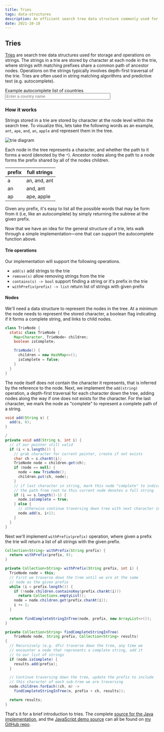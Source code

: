 ```yaml
---
title: Tries
tags: data-structures
description: An efficient search tree data structure commonly used for information retrieval like string matching and predictive text (e.g. autocomplete)
date: 2021-10-18
---
```


## Tries

[Tries](https://en.wikipedia.org/wiki/Trie) are search tree data structures used for storage and operations on strings. The strings in a trie are stored by character at each node in the trie, where strings with matching prefixes share a common path of ancestor nodes. Operations on the strings typically involves depth-first traversal of the trie. Tries are often used in string matching algorithms and predictive text (e.g. autocomplete).

<div class="bg-washed-yellow ph2 pv3">
  <div class="mb2">
    Example autocomplete list of countries
  </div>
  <div>
    <input type="text" class="f6" size="40" placeholder="Enter a country name" id="trie-input">
  </div>
  <div class="bg-white" id="trie-output">
  </div>
</div>

<script src="/static/js/trie.js"></script>


### How it works

Strings stored in a trie are stored by character at the node level within the search tree. To visualize this, lets take the following words as an example, `ant`, `ape`, `and`, `an`, `apple`  and represent them in the tree.

![trie diagram](/static/images/trie.png)


Each node in the tree represents a character, and whether the path to it forms a word (denoted by the `*`). Ancestor nodes along the path to a node forms the prefix shared by all of the nodes children. 

prefix | full strings
--- | ---
a | an, and, ant
an | and, ant
ap | ape, apple

Given any prefix, it's easy to list all the possible words that may be form from it (i.e, like an autocomplete) by simply returning the subtree at the given prefix. 

Now that we have an idea for the general structure of a trie, lets walk through a simple implementation&mdash;one that can support the autocomplete function above.

#### Trie operations

Our implementation will support the following operations.

* `add(s)` add strings to the trie
* `remove(s)` allow removing strings from the trie
* `contains(s) -> bool` support finding a string or it's prefix in the trie
* `withPrefix(prefix) -> list` return list of strings with given prefix

#### Nodes

We'll need a data structure to represent the nodes in the tree. At a minimum the node needs to represent the stored character, a boolean flag indicating if it forms a complete string, and links to child nodes. 

```java
class TrieNode {
  static class TrieNode {
    Map<Character, TrieNode> children;
    boolean isComplete;

    TrieNode() {
      children = new HashMap<>();
      isComplete = false;  
    }
  }
}
```

The node itself does not contain the character it represents, that is inferred by the reference to the node. Next, we implement the `add(string)` operation, a depth-first traversal for each character down the tree, adding nodes along the way if one does not exists for the character. For the last character, we mark the node as "complete" to represent a complete path of a string.

```java
void add(String s) {
  add(s, 0);
}

/
private void add(String s, int i) {
  // if our pointer still valid
  if (i < s.length()) {
    // grab character for current pointer, create if not exists
    char ch = s.charAt(i);
    TrieNode node = children.get(ch);
    if (node == null) {
      node = new TrieNode();
      children.put(ch, node);
    }
    // if last character in string, mark this node "complete" to indicate
    // the path from root to this current node denotes a full string
    if (i == s.length()-1) {
      node.isComplete = true;
    } else {
      // otherwise continue traversing down tree with next character in string
      node.add(s, i+1);
    }
  }
}
```

Next we'll implement `withPrefix(prefix)` operation, where given a prefix the trie will return a list of all strings with the given prefix.

```java
Collection<String> withPrefix(String prefix) {
  return withPrefix(prefix, 0);
}

private Collection<String> withPrefix(String prefix, int i) {
  TrieNode node = this;
  // First we traverse down the tree until we are at the same
  // node as the given prefix
  while (i < prefix.length()) {
    if (!node.children.containsKey(prefix.charAt(i)))
      return Collections.emptyList();
    node = node.children.get(prefix.charAt(i));
    i += 1;
  }
  
  return findCompleteStringInTree(node, prefix, new ArrayList<>());
}

private Collection<String> findCompleteStringInTree(
    TrieNode node, String prefix, Collection<String> results) 
{
  // Recursively (e.g. dfs) traverse down the tree, any time we
  // encounter a node that represents a complete string, add it
  // to our list of strings
  if (node.isComplete) {
    results.add(prefix);
  }

  // Continue traversing down the tree, update the prefix to include
  // this character of each sub-tree we are traversing
  node.children.forEach((ch, n) -> 
    findCompleteStringInTree(n, prefix + ch, results));

  return results;
}
```

That's it for a brief introduction to tries. The complete [source for the Java implementation](https://github.com/ikumen/today-i-learned/tree/main/src/main/java/com/gnoht/til/datastructures/Trie.java), and the [JavaScript demo source](https://github.com/ikumen/today-i-learned/blob/main/src/main/resources/META-INF/resources/static/js/trie.js) can all be found on [my GitHub repo](https://github.com/ikumen/today-i-learned).





